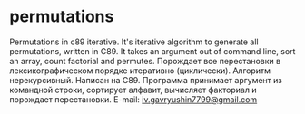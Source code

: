 # permutations
Permutations in c89 iterative. It's iterative algorithm to generate all permutations, written in C89. It takes an argument out of command line, sort an array, count factorial and permutes.
Порождает все перестановки в лексикографическом порядке итеративно (циклически).
Алгоритм нерекурсивный. Написан на С89. Программа принимает аргумент из командной строки, сортирует алфавит, вычисляет факториал и порождает перестановки. 
E-mail:  iv.gavryushin7799@gmail.com
